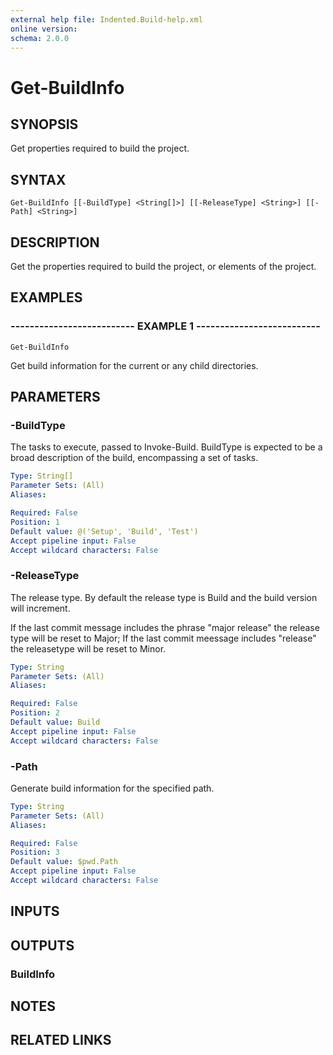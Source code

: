 ```yaml
---
external help file: Indented.Build-help.xml
online version: 
schema: 2.0.0
---
```


# Get-BuildInfo

## SYNOPSIS
Get properties required to build the project.

## SYNTAX

```
Get-BuildInfo [[-BuildType] <String[]>] [[-ReleaseType] <String>] [[-Path] <String>]
```

## DESCRIPTION
Get the properties required to build the project, or elements of the project.

## EXAMPLES

### -------------------------- EXAMPLE 1 --------------------------
```
Get-BuildInfo
```

Get build information for the current or any child directories.

## PARAMETERS

### -BuildType
The tasks to execute, passed to Invoke-Build.
BuildType is expected to be a broad description of the build, encompassing a set of tasks.

```yaml
Type: String[]
Parameter Sets: (All)
Aliases: 

Required: False
Position: 1
Default value: @('Setup', 'Build', 'Test')
Accept pipeline input: False
Accept wildcard characters: False
```

### -ReleaseType
The release type.
By default the release type is Build and the build version will increment.

If the last commit message includes the phrase "major release" the release type will be reset to Major; If the last commit meessage includes "release" the releasetype will be reset to Minor.

```yaml
Type: String
Parameter Sets: (All)
Aliases: 

Required: False
Position: 2
Default value: Build
Accept pipeline input: False
Accept wildcard characters: False
```

### -Path
Generate build information for the specified path.

```yaml
Type: String
Parameter Sets: (All)
Aliases: 

Required: False
Position: 3
Default value: $pwd.Path
Accept pipeline input: False
Accept wildcard characters: False
```

## INPUTS

## OUTPUTS

### BuildInfo

## NOTES

## RELATED LINKS

